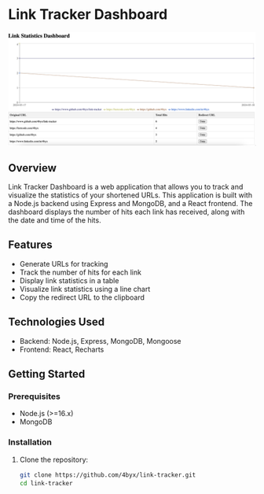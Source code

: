 # Link Tracker Dashboard
<img src="./assets/img.png">

## Overview
Link Tracker Dashboard is a web application that allows you to track and visualize the statistics of your shortened URLs. This application is built with a Node.js backend using Express and MongoDB, and a React frontend. The dashboard displays the number of hits each link has received, along with the date and time of the hits.

## Features
- Generate URLs for tracking
- Track the number of hits for each link
- Display link statistics in a table
- Visualize link statistics using a line chart
- Copy the redirect URL to the clipboard

## Technologies Used
- Backend: Node.js, Express, MongoDB, Mongoose
- Frontend: React, Recharts

## Getting Started

### Prerequisites
- Node.js (>=16.x)
- MongoDB

### Installation

1. Clone the repository:
   ```bash
   git clone https://github.com/4byx/link-tracker.git
   cd link-tracker
